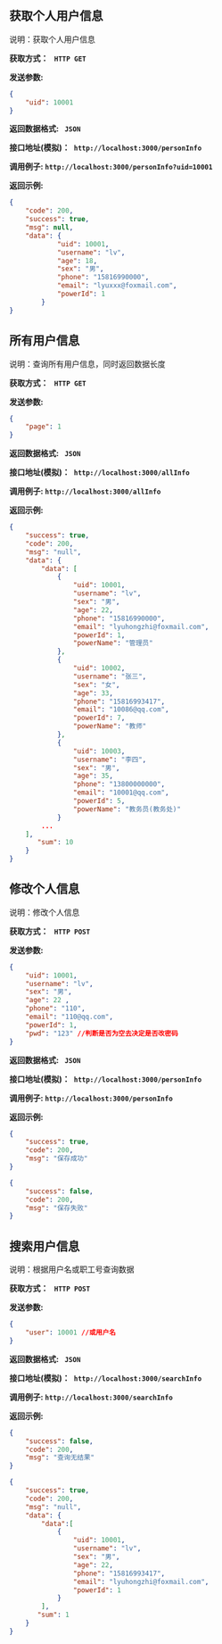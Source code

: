 
## 获取个人用户信息

说明：获取个人用户信息

**获取方式： ` HTTP GET`**

**发送参数:**

```json
{
	"uid": 10001
}
```

**返回数据格式:  ` JSON`**

**接口地址(模拟)：` http://localhost:3000/personInfo`**

**调用例子:  `http://localhost:3000/personInfo?uid=10001`**

**返回示例:**

```json
{
    "code": 200,
    "success": true,
    "msg": null,
    "data": {
        	"uid": 10001,
            "username": "lv",
            "age": 18,
        	"sex": "男",
            "phone": "15816990000",
            "email": "lyuxxx@foxmail.com",
            "powerId": 1
        }
}
```



## 所有用户信息

说明：查询所有用户信息，同时返回数据长度

**获取方式： ` HTTP GET`**

**发送参数:**

```json
{
	"page": 1
}
```

**返回数据格式:  ` JSON`**

**接口地址(模拟)：` http://localhost:3000/allInfo`**

**调用例子:  `http://localhost:3000/allInfo`**

**返回示例:**

```json
{
    "success": true,
    "code": 200,
    "msg": "null",
    "data": {
        "data": [
            {
                "uid": 10001,
                "username": "lv",
                "sex": "男",
                "age": 22,
                "phone": "15816990000",
                "email": "lyuhongzhi@foxmail.com",
                "powerId": 1,
                "powerName": "管理员"
            },
            {
                "uid": 10002,
                "username": "张三",
                "sex": "女",
                "age": 33,
                "phone": "15816993417",
                "email": "10086@qq.com",
                "powerId": 7,
                "powerName": "教师"
            },
            {
                "uid": 10003,
                "username": "李四",
                "sex": "男",
                "age": 35,
                "phone": "13800000000",
                "email": "10001@qq.com",
                "powerId": 5,
                "powerName": "教务员(教务处)"
            }
        ...
    ],
       "sum": 10
    }
}
```



## 修改个人信息

说明：修改个人信息

**获取方式： ` HTTP POST`**

**发送参数:**

```json
{
	"uid": 10001, 
	"username": "lv", 
	"sex": "男", 
	"age": 22 , 
	"phone": "110", 
	"email": "110@qq.com", 
	"powerId": 1, 
	"pwd": "123" //判断是否为空去决定是否改密码
}
```

**返回数据格式:  ` JSON`**

**接口地址(模拟)：` http://localhost:3000/personInfo`**

**调用例子:  `http://localhost:3000/personInfo`**

**返回示例:**

```json
{
    "success": true,
    "code": 200,
    "msg": "保存成功"
}
```

```json
{
    "success": false,
    "code": 200,
    "msg": "保存失败"
}
```



## 搜索用户信息

说明：根据用户名或职工号查询数据

**获取方式： ` HTTP POST`**

**发送参数:**

```json
{
	"user": 10001 //或用户名
}
```

**返回数据格式:  ` JSON`**

**接口地址(模拟)：` http://localhost:3000/searchInfo`**

**调用例子:  `http://localhost:3000/searchInfo`**

**返回示例:**

```json
{
    "success": false,
    "code": 200,
    "msg": "查询无结果"
}
```

```json
{
    "success": true,
    "code": 200,
    "msg": "null",
    "data": {
        "data":[
            {
                "uid": 10001,
                "username": "lv",
                "sex": "男",
                "age": 22,
                "phone": "15816993417",
                "email": "lyuhongzhi@foxmail.com",
                "powerId": 1
            }
        ],
       "sum": 1
    }
}
```

